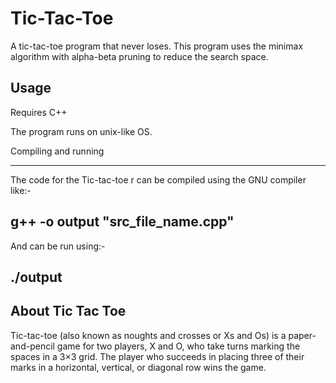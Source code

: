 # Tic-Tac-Toe 

A tic-tac-toe program that never loses. This program uses the minimax algorithm with alpha-beta pruning to reduce the search space.


## Usage
Requires C++ 

The program runs on unix-like OS.

Compiling and running
_____________________

The code for the Tic-tac-toe r can be compiled using the GNU compiler like:-

g++ -o output "src_file_name.cpp"
-----------------------
And can be run using:-

./output
-------

## About Tic Tac Toe
Tic-tac-toe (also known as noughts and crosses or Xs and Os) is a paper-and-pencil game for two players, X and O, who take turns marking the spaces in a 3×3 grid. The player who succeeds in placing three of their marks in a horizontal, vertical, or diagonal row wins the game.